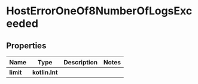 
# HostErrorOneOf8NumberOfLogsExceeded

## Properties
| Name | Type | Description | Notes |
| ------------ | ------------- | ------------- | ------------- |
| **limit** | **kotlin.Int** |  |  |



